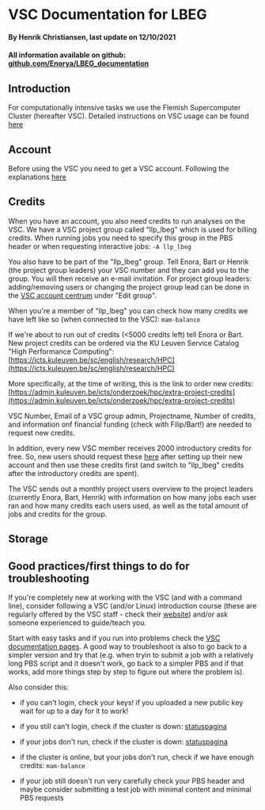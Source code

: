 # VSC Documentation for LBEG

#### By Henrik Christiansen, last update on 12/10/2021
#### All information available on github: [github.com/Enorya/LBEG_documentation](https://github.com/Enorya/LBEG_documentation/tree/main/vsc) 

## Introduction
For computationally intensive tasks we use the Flemish Supercomputer Cluster (hereafter VSC). Detailed instructions on VSC usage can be found [here](https://vlaams-supercomputing-centrum-vscdocumentation.readthedocs-hosted.com/en/latest/index.html)

## Account
Before using the VSC you need to get a VSC account. Following the explanations [here](https://vlaams-supercomputing-centrum-vscdocumentation.readthedocs-hosted.com/en/latest/access/getting_access.html#)

## Credits
When you have an account, you also need credits to run analyses on the VSC. We have a VSC project group called "llp_lbeg" which is used for billing credits. When running jobs you need to specify this group in the PBS header or when requesting interactive jobs: ```-A llp_lbeg```

You also have to be part of the "llp_lbeg" group. Tell Enora, Bart or Henrik (the project group leaders) your VSC number and they can add you to the group. You will then receive an e-mail invitation. For project group leaders: adding/removing users or changing the project group lead can be done in the [VSC account centrum](https://account.vscentrum.be) under "Edit group".

When you're a member of "llp_lbeg" you can check how many credits we have left like so (when connected to the VSC): ```mam-balance```

If we're about to run out of credits (<5000 credits left) tell Enora or Bart. New project credits can be ordered via the KU Leuven Service Catalog "High Performance Computing": [https://icts.kuleuven.be/sc/english/research/HPC](https://icts.kuleuven.be/sc/english/research/HPC)

More specifically, at the time of writing, this is the link to order new credits: [https://admin.kuleuven.be/icts/onderzoek/hpc/extra-project-credits](https://admin.kuleuven.be/icts/onderzoek/hpc/extra-project-credits)

VSC Number, Email of a VSC group admin, Projectname, Number of credits, and information onf financial funding (check with Filip/Bart!) are needed to request new credits.

In addition, every new VSC member receives 2000 introductory credits for free. So, new users should request these [here](https://admin.kuleuven.be/icts/onderzoek/hpc/request-introduction-credits) after setting up their new account and then use these credits first (and switch to "llp_lbeg" credits after the introductory credits are spent).

The VSC sends out a monthly project users overview to the project leaders (currently Enora, Bart, Henrik) with information on how many jobs each user ran and how many credits each users used, as well as the total amount of jobs and credits for the group.

## Storage




## Good practices/first things to do for troubleshooting

If you're completely new at working with the VSC (and with a command line), consider following a VSC (and/or Linux) introduction course (these are regularly offered by the VSC staff - check their [website](https://www.vscentrum.be/training)) and/or ask someone experienced to guide/teach you.

Start with easy tasks and if you run into problems check the [VSC documentation pages](). A good way to troubleshoot is also to go back to a simpler version and try that (e.g. when tryin to submit a job with a relatively long PBS script and it doesn't work, go back to a simpler PBS and if that works, add more things step by step to figure out where the problem is).

Also consider this:

- if you can't login, check your keys! if you uploaded a new public key wait for up to a day for it to work!

- if you still can't login, check if the cluster is down: [statuspagina](https://status.kuleuven.be/hpc.php)

- if your jobs don't run, check if the cluster is down: [statuspagina](https://status.kuleuven.be/hpc.php)

- if the cluster is online, but your jobs don't run, check if we have enough credits: ```mam-balance```

- if your job still doesn't run very carefully check your PBS header and maybe consider submitting a test job with minimal content and minimal PBS requests
